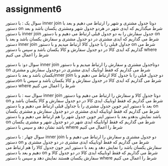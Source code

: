 # assignment6
سوال یک : با دستور inner join دوتا جدول مشتری و شهر را ارتباط می دهیم و بعد با دستور on شرط میگذاریم که ایدی شهر در هردو جدول  شهر ومشتری یکسان باشد و بعد با
دستور inner join جدول سفارش را به دو جدول قبلی ارتباط می دهیم و با دستور on شرط می گذاریم که ایدی مشتری در دو جدول مشتری و سفارش  یکسان باشد و بعد با 
دستور inner join جداول قبلی را با جدول کالا ارتباط میدیم و با دستور on شرط می گذاریم که ایدی کالا در دو جدول سفارش و کالا یکسان باشد و سپس با دستور where شرط را 
اعمال می کنیم



سوال دو: با دستور inner join دوتاجدول مشتری و سفارش را ارتباط میدیم و با دستور on شرط می گذاریم که فقط اوناییک ایدی مشتری در دوجدول سفارش و مشتری یکسان باشد
و بعد با دستورinner join  دو جدول قبلی را با جدول کالا ارتباط می دهیم و با دستورon شرط می گذاریم که ایدی کالا در جدول سفارش و کالا یکسان باشد و سپس با دستور where 
شرط را اعمال می کنیم



سوال سه : با دستور inner join دوتا جدول کالا و سفارش را ارتباط می دهیم وبا دستور on شرط می گذاریم که فقط اوناییک ایدی کالا در دو جدول سفارش و کالا یکسان باشد
و بعد با دستور اینر جوین جدول مشتری را با جداول قبلی ارتباط می دهیم و با دستور on شرط می گذاریم که فقط اوناییکه ایدی مشتری در دو جدول سفارش و مشتری یکسان باشد
 نمایش بدهدو بعد با دستور اینر جوین جدول شهر را هم ارتباط می دهیم و با دستور on شرط می گذاریم که فقط اواناییکه ایدی شهر در دو جدول شهر و مشتری یکسان باشد 
  نشان دهد و سپس با دستور where شرط را اعمال می کنیم
  
  
  سوال چهار : با دستور inner join دو جدول مشتری و سفارش را ارتباط می دهیم و با دستور on شرط می گذاریم که فقط اوناییکه ایدی مشتری در دو جدول مشتری و سفارش 
  یکسان باشد را نمایش دهد و بعد با دستور اینر جون جدول کالا را هم ارتباط می دهیم  و بعد با دستور on شرط می گذاریم که فقط اوناییکه ایدی کالا در دو جدول کالا
   و سفارش یکسان هستند نمایش دهد و سپس  با دستور where شرط را اعمال می کنیم
